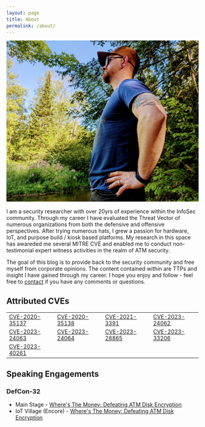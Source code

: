 ```yaml
---
layout: page
title: About
permalink: /about/
---
```

<a href="/card" ><img class="float img-right" src="/assets/images/cover-photo.jpeg"></a>

I am a security researcher with over 20yrs of experience within the InfoSec community. Through my career I have evaluated the Threat Vector of numerous organizations from both the defensive and offensive perspectives. After trying numerous hats, I grew a passion for hardware, IoT, and purpose build / kiosk based platforms. My research in this space has awareded me several MITRE CVE and enabled me to conduct non-testimonial expert witness activities in the realm of ATM security.

The goal of this blog is to provide back to the security community and free myself from corporate opinions. The content contained within are TTPs and insight I have gained through my career. I hope you enjoy and follow - feel free to [contact](/card.html) if you have any comments or questions.

## Attributed CVEs

<table>
  <tbody>
    <tr>
      <td><a href="https://cve.mitre.org/cgi-bin/cvename.cgi?name=CVE-2020-35137">CVE-2020-35137</a></td>
      <td><a href="https://nvd.nist.gov/vuln/detail/CVE-2020-35138">CVE-2020-35138</a></td>
      <td><a href="https://nvd.nist.gov/vuln/detail/CVE-2021-3391">CVE-2021-3391</a></td>
      <td><a href="https://nvd.nist.gov/vuln/detail/CVE-2023-24062">CVE-2023-24062</a></td>
    </tr>
    <tr>
      <td><a href="https://nvd.nist.gov/vuln/detail/CVE-2023-24063">CVE-2023-24063</a></td>
      <td><a href="https://nvd.nist.gov/vuln/detail/CVE-2023-24064">CVE-2023-24064</a></td>
      <td><a href="https://nvd.nist.gov/vuln/detail/CVE-2023-28865">CVE-2023-28865</a></td>
      <td><a href="https://nvd.nist.gov/vuln/detail/CVE-2023-33206">CVE-2023-33206</a></td>
    </tr>
    <tr>
      <td><a href="https://nvd.nist.gov/vuln/detail/CVE-2023-40261">CVE-2023-40261</a></td>
      <td>&nbsp;</td>
      <td>&nbsp;</td>
      <td>&nbsp;</td>
    </tr>
  </tbody>
</table>

## Speaking Engagements

### DefCon-32
* Main Stage - [Where's The Money: Defeating ATM Disk Encryption](https://defcon.org/html/defcon-32/dc-32-speakers.html#54437)
* IoT Village (Encore) - [Where's The Money: Defeating ATM Disk Encryption](https://defcon.org/html/defcon-32/dc-32-creator-talks.html#54580)